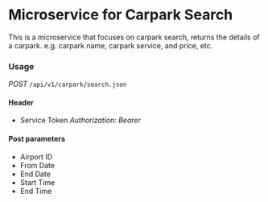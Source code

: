 # Microservice for Carpark Search
This is a microservice that focuses on carpark search, returns the details of a carpark.
e.g. carpark name, carpark service, and price, etc.

### Usage
*POST* `/api/v1/carpark/search.json`

#### Header
- Service Token
_Authorization: Bearer <service token>_

#### Post parameters
- Airport ID
- From Date
- End Date
- Start Time
- End Time
